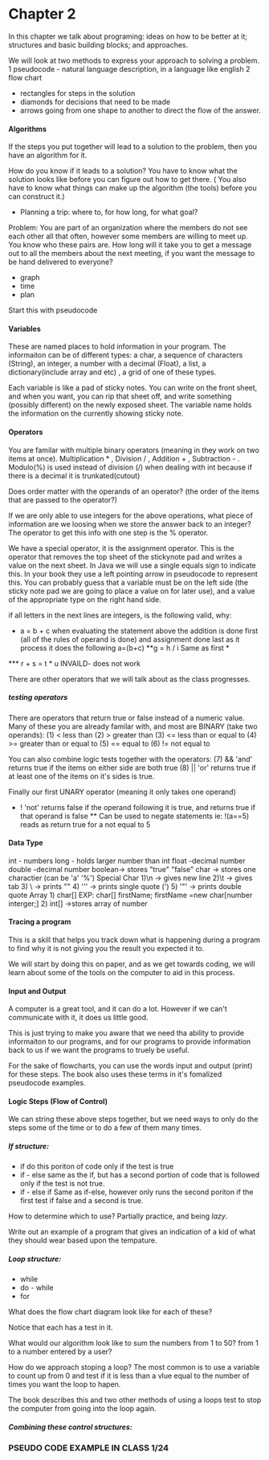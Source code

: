 # Chapter 2

In this chapter we talk about programing: ideas on how to be better at it; structures and basic building blocks; and approaches.

We will look at two methods to express your approach to solving a problem.
1 pseudocode - natural language description, in a language like english
2 flow chart
  * rectangles for steps in the solution
  * diamonds for decisions that need to be made
  * arrows going from one shape to another to direct the flow of the answer.


#### Algorithms 
If the steps you put together will lead to a solution to the problem, then you have an algorithm for it.

How do you know if it leads to a solution?  You have to know what the solution looks like before you can figure out how to get there.  ( You also have to know what things can make up the algorithm (the tools) before you can construct it.)
  * Planning a trip: where to, for how long, for what goal?
  
Problem:
  You are part of an organization where the members do not see each other all that often, however some members are willing to meet up.  You know who these pairs are.  How long will it take you to get a message out to all the members about the next meeting, if you want the message to be hand delivered to everyone?
  * graph
  * time
  * plan
  
  Start this with pseudocode
  
#### Variables
These are named places to hold information in your program.  The informaiton can be of different types: a char, a sequence of characters (String), an integer, a number with a decimal (Float), a list, a dictionary(include array and etc) , a grid of one of these types.

Each variable is like a pad of sticky notes.  You can write on the front sheet, and when you want, you can rip that sheet off, and write something (possibly different) on the newly exposed sheet.  The variable name holds the information on the currently showing sticky note.

#### Operators
You are familar with multiple binary operators (meaning in they work on two items at once).  Multiplication * , Division / , Addition + , Subtraction - . Modulo(%) is used instead of division (/) when dealing with int because if there is a decimal it is trunkated(cutout)

Does order matter with the operands of an operator?  (the order of the items that are passed to the operator?)

If we are only able to use integers for the above operations, what piece of information are we loosing when we store the answer back to an integer?  The operator to get this info with one step is the % operator.

We have a special operator, it is the assignment operator.  This is the operator that removes the top sheet of the stickynote pad and writes a value on the next sheet.  In Java we will use a single equals sign to indicate this.  In your book they use a left pointing arrow in pseudocode to represent this.  You can probably guess that a variable must be on the left side (the sticky note pad we are going to place a value on for later use), and a value of the appropriate type on the right hand side.

if all letters in the next lines are integers, is the following valid, why:
  * a = b + c
  	when evaluating the statement above the addition is done first (all of the rules of operand is done) and assignment done last
		as it process it does the following a=(b+c)
  **g = h / i
  	Same as first *
	
  *** r + s = t * u
  	INVAILD- does not work

There are other operators that we will talk about as the class progresses.

##### testing operators
There are operators that return true or false instead of a numeric value.  Many of these you are already familar with, and most are BINARY (take two operands):
  (1) <     less than
  (2) >     greater than
  (3) <=    less than or equal to
  (4) >=    greater than  or equal to
  (5) ==    equal to
  (6) !=    not equal to
  
You can also combine logic tests together with the operators:
  (7) &&    'and' returns true if the items on either side are both true
  (8) ||    'or'  returns true if at least one of the items on it's sides is true.
  
Finally our first UNARY operator (meaning it only takes one operand)
  * !     'not' returns false if the operand following it is true, and returns true if that operand is false
  	** Can be used to negate statements 
		ie: !(a==5) reads as return true for a not equal to 5
#### Data Type
int - numbers 
long - holds larger number than int
float -decimal number
double -decimal number
boolean-> stores "true" "false"
char -> stores one charactier (can be 'a' '%')
	Special Char
		1)\n -> gives new line
		2)\t -> gives tab
		3) \\ -> prints "\"
		4) '\'' -> prints single quote (')
		5) '\"' -> prints double quote
Array
	1) char[]
		EXP:
			char[] firstName;
			firstName =new
			char[number interger;]
	2) int[] ->stores array of number

#### Tracing a program
This is a skill that helps you track down what is happening during a program to find why it is not giving you the result you expected it to.

We will start by doing this on paper, and as we get towards coding, we will learn about some of the tools on the computer to aid in this process.
  


#### Input and Output
A computer is a great tool, and it can do a lot.  However if we can't communicate with it, it does us little good.

This is just trying to make you aware that we need tha ability to provide informaiton to our programs, and for our programs to provide information back to us if we want the programs to truely be useful.

For the sake of flowcharts, you can use the words input and output (print) for these steps.  The book also uses these terms in it's fomalized pseudocode examples.

#### Logic Steps  (Flow of Control)
We can string these above steps together, but we need ways to only do the steps some of the time or to do a few of them many times.

##### If structure:
  * if                 do this poriton of code only if the test is true
  * if - else          same as the if, but has a second portion of code that is followed only if the test is not true.
  * if - else if       Same as if-else, however only runs the second poriton if the first test if false and a second is true.
  
How to determine which to use?  Partially practice, and being *lazy*.

Write out an example of a program that gives an indication of a kid of what they should wear based upon the tempature.

##### Loop structure:
  * while
  * do - while
  * for

What does the flow chart diagram look like for each of these?

Notice that each has a test in it.

What would our algorithm look like to sum the numbers from 1 to 50?  from 1 to a number entered by a user?

How do we approach stoping a loop?  The most common is to use a variable to count up from 0 and test if it is less than a vlue equal to the number of times you want the loop to hapen.

The book describes this and two other methods of using a loops test to stop the computer from going into the loop again.

##### Combining these control structures:



### PSEUDO CODE EXAMPLE IN CLASS 1/24

